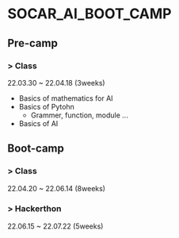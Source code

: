 # SOCAR_AI_BOOT_CAMP
## Pre-camp
### > Class
 22.03.30 ~ 22.04.18 (3weeks)
 - Basics of mathematics for AI
 - Basics of Pytohn
   - Grammer, function, module ...
 - Basics of AI
 
## Boot-camp
### > Class
 22.04.20 ~ 22.06.14 (8weeks)
 
### > Hackerthon
 22.06.15 ~ 22.07.22 (5weeks)
